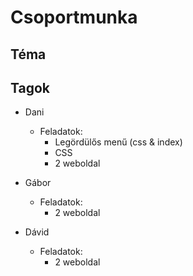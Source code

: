 # Csoportmunka

## Téma

## Tagok
- Dani <br>
    - Feladatok: <br>
        - Legördülős menű (css & index)<br>
        - CSS <br>
        - 2 weboldal

- Gábor <br>
    - Feladatok: <br>
        - 2 weboldal


- Dávid <br>
    - Feladatok: <br>
        - 2 weboldal
